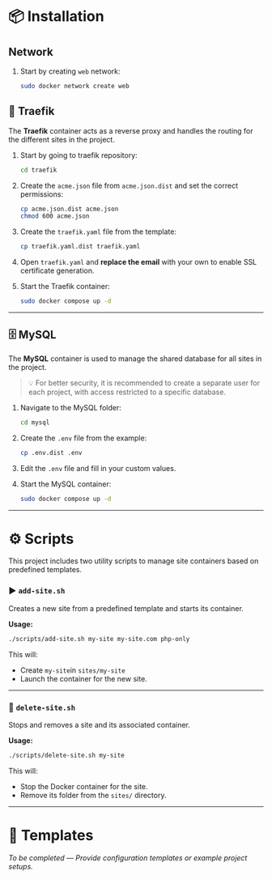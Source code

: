 # 📦 Installation

## Network

1. Start by creating `web` network:

   ```bash
   sudo docker network create web
   ```

## 🧭 Traefik

The **Traefik** container acts as a reverse proxy and handles the routing for the different sites in the project.

1. Start by going to traefik repository:

   ```bash
   cd traefik
   ```

2. Create the `acme.json` file from `acme.json.dist` and set the correct permissions:

   ```bash
   cp acme.json.dist acme.json
   chmod 600 acme.json
   ```

3. Create the `traefik.yaml` file from the template:

   ```bash
   cp traefik.yaml.dist traefik.yaml
   ```

4. Open `traefik.yaml` and **replace the email** with your own to enable SSL certificate generation.

5. Start the Traefik container:

   ```bash
   sudo docker compose up -d
   ```

---

## 🗄️ MySQL

The **MySQL** container is used to manage the shared database for all sites in the project.

> 💡 For better security, it is recommended to create a separate user for each project, with access restricted to a specific database.

1. Navigate to the MySQL folder:

   ```bash
   cd mysql
   ```

2. Create the `.env` file from the example:

   ```bash
   cp .env.dist .env
   ```

3. Edit the `.env` file and fill in your custom values.

4. Start the MySQL container:

   ```bash
   sudo docker compose up -d
   ```

---

# ⚙️ Scripts

This project includes two utility scripts to manage site containers based on predefined templates.

### ▶️ `add-site.sh`

Creates a new site from a predefined template and starts its container.

**Usage:**

```bash
./scripts/add-site.sh my-site my-site.com php-only
```

This will:

* Create `my-site`in `sites/my-site`
* Launch the container for the new site.

---

### 🛑 `delete-site.sh`

Stops and removes a site and its associated container.

**Usage:**

```bash
./scripts/delete-site.sh my-site
```

This will:

* Stop the Docker container for the site.
* Remove its folder from the `sites/` directory.

---

# 🧩 Templates

*To be completed — Provide configuration templates or example project setups.*
